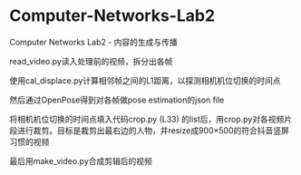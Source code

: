 # Computer-Networks-Lab2
Computer Networks Lab2 - 内容的生成与传播

read_video.py读入处理前的视频，拆分出各帧

使用cal_displace.py计算相邻帧之间的L1距离，以探测相机机位切换的时间点

然后通过OpenPose得到对各帧做pose estimation的json file

将相机机位切换的时间点填入代码crop.py (L33) 的list后，用crop.py对各视频片段进行裁剪。目标是裁剪出最右边的人物，并resize成900×500的符合抖音竖屏习惯的视频

最后用make_video.py合成剪辑后的视频
